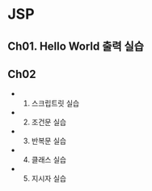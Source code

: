 # JSP

## Ch01. Hello World 출력 실습

## Ch02
 - 1. 스크립트릿 실습
  - 2. 조건문 실습
  - 3. 반복문 실습
  - 4. 클래스 실습
  - 5. 지시자 실습
